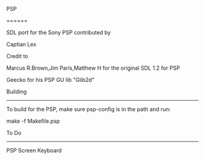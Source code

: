 PSP
======
SDL port for the Sony PSP contributed by 
   Captian Lex 

Credit to
   Marcus R.Brown,Jim Paris,Matthew H for the original SDL 1.2 for PSP
   Geecko for his PSP GU lib "Glib2d"

Building
--------
To build for the PSP, make sure psp-config is in the path and run:
   make -f Makefile.psp



To Do
------
PSP Screen Keyboard
